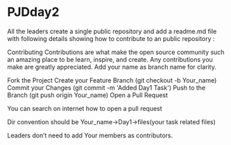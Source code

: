 # PJDday2

All the leaders create a single public repository and add a readme.md file with following details showing how to contribute to an public repository :

<!-- CONTRIBUTING -->
Contributing
Contributions are what make the open source community such an amazing place to be learn, inspire, and create. Any contributions you make are greatly appreciated.
Add your name as branch name for clarity.

Fork the Project
Create your Feature Branch (git checkout -b Your_name)
Commit your Changes (git commit -m 'Added Day1 Task')
Push to the Branch (git push origin Your_name)
Open a Pull Request

You can search on internet how to open a pull request

Dir convention should be Your_name→Day1→files(your task related files)

Leaders don’t need to add Your members as contributors.
